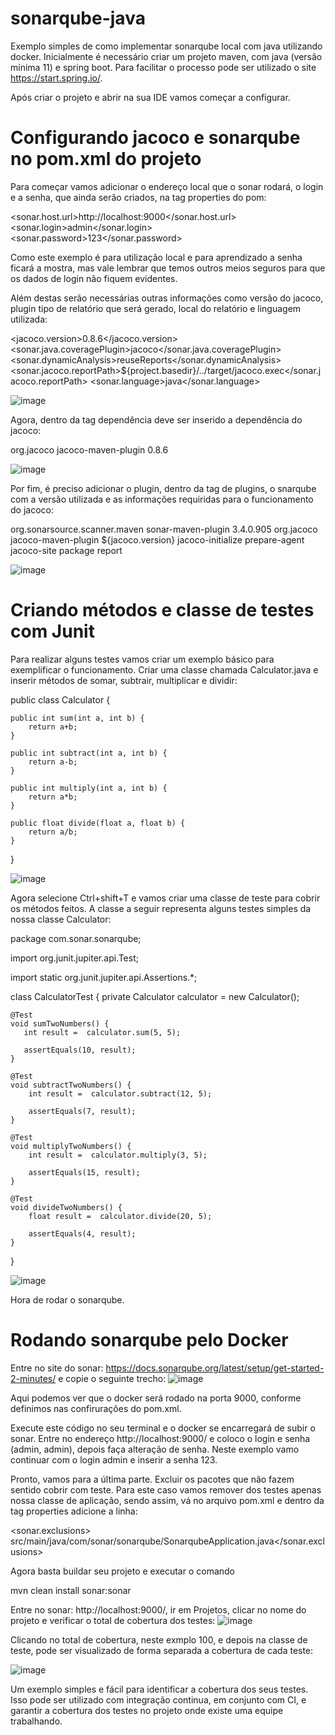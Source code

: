 # sonarqube-java

Exemplo simples de como implementar sonarqube local com java utilizando docker.
Inicialmente é necessário criar um projeto maven, com java (versão mínima 11) e spring boot.
Para facilitar o processo pode ser utilizado o site https://start.spring.io/.

Após criar o projeto e abrir na sua IDE vamos começar a configurar.

# Configurando jacoco e sonarqube no pom.xml do projeto

Para começar vamos adicionar o endereço local que o sonar rodará, o login e a senha, que ainda serão criados, na tag properties do pom:

<sonar.host.url>http://localhost:9000</sonar.host.url>
<sonar.login>admin</sonar.login>
<sonar.password>123</sonar.password>

Como este exemplo é para utilização local e para aprendizado a senha ficará a mostra, mas vale lembrar que temos outros meios seguros para que 
os dados de login não fiquem evidentes.

Além destas serão necessárias outras informações como versão do jacoco, plugin tipo de relatório que será gerado, local do relatório e linguagem utilizada: 

<jacoco.version>0.8.6</jacoco.version>
<sonar.java.coveragePlugin>jacoco</sonar.java.coveragePlugin>
<sonar.dynamicAnalysis>reuseReports</sonar.dynamicAnalysis>
<sonar.jacoco.reportPath>${project.basedir}/../target/jacoco.exec</sonar.jacoco.reportPath>
<sonar.language>java</sonar.language>

![image](https://user-images.githubusercontent.com/31675029/179649489-e52fcc33-fd6d-40a4-affa-596e029ad604.png)

Agora, dentro da tag dependência deve ser inserido a dependência do jacoco:

<dependency>
  <groupId>org.jacoco</groupId>
  <artifactId>jacoco-maven-plugin</artifactId>
  <version>0.8.6</version>
</dependency>

![image](https://user-images.githubusercontent.com/31675029/179649681-b5393e58-2bd4-4ae5-b27a-84151f2993fc.png)

Por fim, é preciso adicionar o plugin, dentro da tag de plugins, o snarqube com a versão utilizada e as informações requiridas para o funcionamento do jacoco:

<plugin>
  <groupId>org.sonarsource.scanner.maven</groupId>
  <artifactId>sonar-maven-plugin</artifactId>
  <version>3.4.0.905</version>
</plugin>

<plugin>
  <groupId>org.jacoco</groupId>
  <artifactId>jacoco-maven-plugin</artifactId>
  <version>${jacoco.version}</version>
  <executions>
    <execution>
      <id>jacoco-initialize</id>
      <goals>
        <goal>prepare-agent</goal>
      </goals>
    </execution>
    <execution>
      <id>jacoco-site</id>
      <phase>package</phase>
      <goals>
        <goal>report</goal>
      </goals>
    </execution>
  </executions>
</plugin>

![image](https://user-images.githubusercontent.com/31675029/179650046-83cf061d-c6bb-4c33-8215-025d30e350c9.png)


# Criando métodos e classe de testes com Junit

Para realizar alguns testes vamos criar um exemplo básico para exemplificar o funcionamento.
Criar uma classe chamada Calculator.java e inserir métodos de somar, subtrair, multiplicar e dividir:

public class Calculator {

    public int sum(int a, int b) {
        return a+b;
    }

    public int subtract(int a, int b) {
        return a-b;
    }

    public int multiply(int a, int b) {
        return a*b;
    }

    public float divide(float a, float b) {
        return a/b;
    }

}

![image](https://user-images.githubusercontent.com/31675029/179650499-a995d576-5173-4172-9928-73d46fb25beb.png)

Agora selecione Ctrl+shift+T e vamos criar uma classe de teste para cobrir os métodos feitos.
A classe a seguir representa alguns testes simples da nossa classe Calculator:

package com.sonar.sonarqube;

import org.junit.jupiter.api.Test;

import static org.junit.jupiter.api.Assertions.*;

class CalculatorTest {
    private Calculator calculator = new Calculator();

    @Test
    void sumTwoNumbers() {
       int result =  calculator.sum(5, 5);

       assertEquals(10, result);
    }

    @Test
    void subtractTwoNumbers() {
        int result =  calculator.subtract(12, 5);

        assertEquals(7, result);
    }

    @Test
    void multiplyTwoNumbers() {
        int result =  calculator.multiply(3, 5);

        assertEquals(15, result);
    }

    @Test
    void divideTwoNumbers() {
        float result =  calculator.divide(20, 5);

        assertEquals(4, result);
    }
}

![image](https://user-images.githubusercontent.com/31675029/179650812-1581bfa4-97ac-4a48-b171-e9e1a0992b9b.png)

Hora de rodar o sonarqube.

# Rodando sonarqube pelo Docker
Entre no site do sonar: https://docs.sonarqube.org/latest/setup/get-started-2-minutes/ e copie o seguinte trecho:
![image](https://user-images.githubusercontent.com/31675029/179651129-9d2df4a6-3dcb-4415-b3a5-5ffaf71a7ce0.png)

Aqui podemos ver que o docker será rodado na porta 9000, conforme definimos nas confirurações do pom.xml.

Execute este código no seu terminal e o docker se encarregará de subir o sonar. 
Entre no endereço http://localhost:9000/ e coloco o login e senha (admin, admin), depois faça alteração de senha.
Neste exemplo vamo continuar com o login admin e inserir a senha 123.


Pronto, vamos para a última parte.
Excluir os pacotes que não fazem sentido cobrir com teste.
Para este caso vamos remover dos testes apenas nossa classe de aplicação, sendo assim, vá no arquivo pom.xml e dentro da tag properties adicione a linha:

<sonar.exclusions> src/main/java/com/sonar/sonarqube/SonarqubeApplication.java</sonar.exclusions>

Agora basta buildar seu projeto e executar o comando 

mvn clean install sonar:sonar

Entre no sonar: http://localhost:9000/, ir em Projetos, clicar no nome do projeto e verificar o total de cobertura dos testes:
![image](https://user-images.githubusercontent.com/31675029/179652834-a0595b00-a5fa-4f25-8e53-fe8fccdf34a4.png)

Clicando no total de cobertura, neste exmplo 100, e depois na classe de teste, pode ser visualizado de forma separada a cobertura de cada teste:

![image](https://user-images.githubusercontent.com/31675029/179653022-85c369d6-9d6a-493c-b1fd-c3bd30ed234e.png)

Um exemplo simples e fácil para identificar a cobertura dos seus testes.
Isso pode ser utilizado com integração continua, em conjunto com CI, e garantir a cobertura dos testes no projeto onde existe uma equipe trabalhando.


